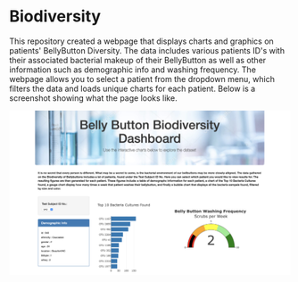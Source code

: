 # Biodiversity

This repository created a webpage that displays charts and graphics on patients' BellyButton Diversity. The data includes various patients ID's with their associated bacterial makeup of their BellyButton as well as other information such as demographic info and washing frequency. The webpage allows you to select a patient from the dropdown menu, which filters the data and loads unique charts for each patient. Below is a screenshot showing what the page looks like. 

![alt text](https://raw.githubusercontent.com/KitWilliams07/Biodiversity/main/Biodiversity/screenshot.png)
